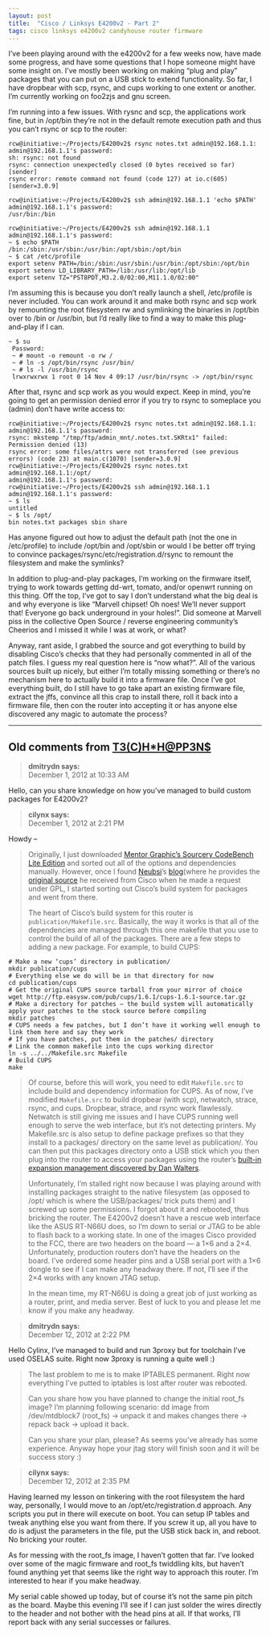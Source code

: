 ```yaml
---
layout: post
title:  "Cisco / Linksys E4200v2 - Part 2"
tags: cisco linksys e4200v2 candyhouse router firmware
---
```


I’ve been playing around with the e4200v2 for a few weeks now, have made some progress, and have some questions that I hope someone might have some insight on. I’ve mostly been working on making “plug and play” packages that you can put on a USB stick to extend functionality. So far, I have dropbear with scp, rsync, and cups working to one extent or another. I’m currently working on foo2zjs and gnu screen.

I’m running into a few issues. With rysnc and scp, the applications work fine, but in /opt/bin they’re not in the default remote execution path and thus you can’t rsync or scp to the router:

```
rcw@initiative:~/Projects/E4200v2$ rsync notes.txt admin@192.168.1.1:
admin@192.168.1.1's password:
sh: rsync: not found
rsync: connection unexpectedly closed (0 bytes received so far) [sender]
rsync error: remote command not found (code 127) at io.c(605) [sender=3.0.9]

rcw@initiative:~/Projects/E4200v2$ ssh admin@192.168.1.1 'echo $PATH'
admin@192.168.1.1's password:
/usr/bin:/bin

rcw@initiative:~/Projects/E4200v2$ ssh admin@192.168.1.1
admin@192.168.1.1's password:
~ $ echo $PATH
/bin:/sbin:/usr/sbin:/usr/bin:/opt/sbin:/opt/bin
~ $ cat /etc/profile
export setenv PATH=/bin:/sbin:/usr/sbin:/usr/bin:/opt/sbin:/opt/bin
export setenv LD_LIBRARY_PATH=/lib:/usr/lib:/opt/lib
export setenv TZ="PST8PDT,M3.2.0/02:00,M11.1.0/02:00"
```

I’m assuming this is because you don’t really launch a shell, /etc/profile is never included. You can work around it and make both rsync and scp work by remounting the root filesystem rw and symlinking the binaries in /opt/bin over to /bin or /usr/bin, but I’d really like to find a way to make this plug-and-play if I can.

```
~ $ su
 Password:
 ~ # mount -o remount -o rw /
 ~ # ln -s /opt/bin/rsync /usr/bin/
 ~ # ls -l /usr/bin/rsync
 lrwxrwxrwx 1 root 0 14 Nov 4 09:17 /usr/bin/rsync -> /opt/bin/rsync
```

After that, rsync and scp work as you would expect. Keep in mind, you’re going to get an permission denied error if you try to rsync to someplace you (admin) don’t have write access to:

```
rcw@initiative:~/Projects/E4200v2$ rsync notes.txt admin@192.168.1.1:
admin@192.168.1.1's password:
rsync: mkstemp "/tmp/ftp/admin_mnt/.notes.txt.SKRtx1" failed: Permission denied (13)
rsync error: some files/attrs were not transferred (see previous errors) (code 23) at main.c(1070) [sender=3.0.9]
rcw@initiative:~/Projects/E4200v2$ rsync notes.txt admin@192.168.1.1:/opt/
admin@192.168.1.1's password:
rcw@initiative:~/Projects/E4200v2$ ssh admin@192.168.1.1
admin@192.168.1.1's password:
~ $ ls
untitled
~ $ ls /opt/
bin notes.txt packages sbin share
```

Has anyone figured out how to adjust the default path (not the one in /etc/profile) to include /opt/bin and /opt/sbin or would I be better off trying to convince packages/rsync/etc/registration.d/rsync to remount the filesystem and make the symlinks?

In addition to plug-and-play packages, I’m working on the firmware itself, trying to work towards getting dd-wrt, tomato, and/or openwrt running on this thing. Off the top, I’ve got to say I don’t understand what the big deal is and why everyone is like “Marvell chipset! Oh noes! We’ll never support that! Everyone go back underground in your holes!”. Did someone at Marvell piss in the collective Open Source / reverse engineering community’s Cheerios and I missed it while I was at work, or what?

Anyway, rant aside, I grabbed the source and got everything to build by disabling Cisco’s checks that they had personally commented in all of the patch files. I guess my real question here is “now what?”. All of the various sources built up nicely, but either I’m totally missing something or there’s no mechanism here to actually build it into a firmware file. Once I’ve got everything built, do I still have to go take apart an existing firmware file, extract the jffs, convince all this crap to install there, roll it back into a firmware file, then con the router into accepting it or has anyone else discovered any magic to automate the process?

----

## Old comments from [T3(C)H*H@PP3N$](https://web.archive.org/web/20160119123611/http://techhappens.blog.com:80/2012/11/04/cisco-linksys-e4200v2-part-2/)

>**dmitrydn says:**  
December 1, 2012 at 10:33 AM    
>
Hello, can you share knowledge on how you’ve managed to build custom packages for E4200v2?

>**cilynx says:**    
December 1, 2012 at 2:21 PM
>
Howdy –
>
>Originally, I just downloaded [Mentor Graphic’s Sourcery CodeBench Lite Edition](https://www.mentor.com/embedded-software/sourcery-tools/sourcery-codebench/editions/lite-edition/) and sorted out all of the options and dependencies manually. However, once I found [Neubsi](http://neubsi.at)’s [blog](https://www.neubsi.com/blog/)(where he provides the [original source](https://www.neubsi.com/blog/Source-E4200-EA4500_v2.0.37.131047.tar.gz) he received from Cisco when he made a request under GPL, I started sorting out Cisco’s build system for packages and went from there.
>
>The heart of Cisco’s build system for this router is `publication/Makefile.src`. Basically, the way it works is that all of the dependencies are managed through this one makefile that you use to control the build of all of the packages. There are a few steps to adding a new package. For example, to build CUPS:
```
# Make a new ‘cups’ directory in publication/
mkdir publication/cups
# Everything else we do will be in that directory for now
cd publication/cups
# Get the original CUPS source tarball from your mirror of choice
wget http://ftp.easysw.com/pub/cups/1.6.1/cups-1.6.1-source.tar.gz
# Make a directory for patches — the build system will automatically apply your patches to the stock source before compiling
mkdir patches
# CUPS needs a few patches, but I don’t have it working well enough to link them here and say they work
# If you have patches, put them in the patches/ directory
# Link the common makefile into the cups working director
ln -s ../../Makefile.src Makefile
# Build CUPS
make
```
>
>Of course, before this will work, you need to edit `Makefile.src` to include build and dependency information for CUPS. As of now, I’ve modified `Makefile.src` to build dropbear (with scp), netwatch, strace, rsync, and cups. Dropbear, strace, and rsync work flawlessly. Netwatch is still giving me issues and I have CUPS running well enough to serve the web interface, but it’s not detecting printers. My Makefile.src is also setup to define package prefixes so that they install to a packages/ directory on the same level as publication/. You can then put this packages directory onto a USB stick which you then plug into the router to access your packages using the router’s [built-in expansion management discovered by Dan Walters](https://web.archive.org/web/20131210152136/http://blog.danwalters.net/blog/2012/06/19/hacking-linksys-ea3500-firmware-for-ssh-access).
>
>Unfortunately, I’m stalled right now because I was playing around with installing packages straight to the native filesystem (as opposed to /opt/ which is where the USB/packages/ trick puts them) and I screwed up some permissions. I forgot about it and rebooted, thus bricking the router. The E4200v2 doesn’t have a rescue web interface like the ASUS RT-N66U does, so I’m down to serial or JTAG to be able to flash back to a working state. In one of the images Cisco provided to the FCC, there are two headers on the board — a 1×6 and a 2×4. Unfortunately, production routers don’t have the headers on the board. I’ve ordered some header pins and a USB serial port with a 1×6 dongle to see if I can make any headway there. If not, I’ll see if the 2×4 works with any known JTAG setup.
>
>In the mean time, my RT-N66U is doing a great job of just working as a router, print, and media server. Best of luck to you and please let me know if you make any headway.

>**dmitrydn says:**      
December 12, 2012 at 2:22 PM    
>
Hello Cylinx, I’ve managed to build and run 3proxy but for toolchain I’ve used OSELAS suite. Right now 3proxy is running a quite well :)
>
>The last problem to me is to make IPTABLES permanent. Right now everything I’ve putted to iptables is lost after router was rebooted.
>
>Can you share how you have planned to change the initial root_fs image? I’m planning following scenario: dd image from /dev/mtdblock7 (root_fs) -> unpack it and makes changes there -> repack back -> upload it back.
>
>Can you share your plan, please? As seems you’ve already has some experience. Anyway hope your jtag story will finish soon and it will be success story :) 

>**cilynx says:**     
December 12, 2012 at 2:35 PM    
>
Having learned my lesson on tinkering with the root filesystem the hard way, personally, I would move to an /opt/etc/registration.d approach. Any scripts you put in there will execute on boot. You can setup IP tables and tweak anything else you want from there. If you screw it up, all you have to do is adjust the parameters in the file, put the USB stick back in, and reboot. No bricking your router.
>
As for messing with the root_fs image, I haven’t gotten that far. I’ve looked over some of the magic firmware and root_fs twiddling kits, but haven’t found anything yet that seems like the right way to approach this router. I’m interested to hear if you make headway.
>
My serial cable showed up today, but of course it’s not the same pin pitch as the board. Maybe this evening I’ll see if I can just solder the wires directly to the header and not bother with the head pins at all. If that works, I’ll report back with any serial successes or failures.
